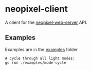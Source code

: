 # neopixel-client
A client for the [neopixel-web-server](https://github.com/dmowcomber/neopixel-web-server) API.

## Examples
Examples are in the [examples](https://github.com/dmowcomber/neopixel-client/tree/main/examples) folder
```
# cycle through all light modes:
go run ./examples/mode-cycle
```